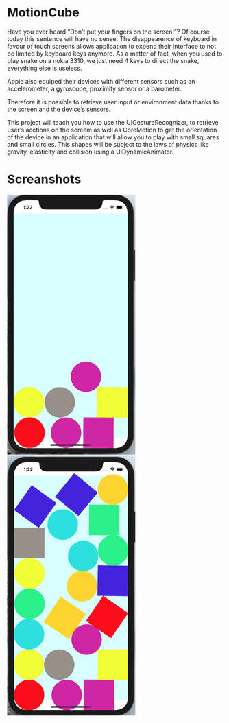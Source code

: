 # MotionCube

Have you ever heard “Don’t put your fingers on the screen!”? Of course today this sentence will have no sense. The disappearence of keyboard in favour of touch screens allows application to expend their interface to not be limited by keyboard keys anymore. As a matter of fact, when you used to play snake on a nokia 3310, we just need 4 keys to direct the snake, everything else is useless.

Apple also equiped their devices with different sensors such as an accelerometer, a gyroscope, proximity sensor or a barometer.

Therefore it is possible to retrieve user input or environment data thanks to the screen and the device’s sensors.

This project will teach you how to use the UIGestureRecognizer, to retrieve user’s acctions on the screem as well as CoreMotion to get the orientation of the device in an application that will allow you to play with small squares and small circles. This shapes will be subject to the laws of physics like gravity, elasticity and collision using a UIDynamicAnimator.


# Screanshots

![please find the image under screenshots directory](ScreenShots/one.png "1")
![please find the image under screenshots directory](ScreenShots/two.png "2")